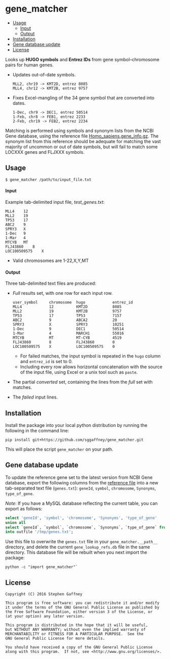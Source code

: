 # gene_matcher

<!-- MarkdownTOC -->

- [Usage](#usage)
    - [Input](#input)
    - [Output](#output)
- [Installation](#installation)
- [Gene database update](#gene-database-update)
- [License](#license)

<!-- /MarkdownTOC -->


Looks up **HUGO symbols** and **Entrez IDs** from gene symbol–chromosome pairs
for human genes.

* Updates out-of-date symbols.

    ```
    MLL2, chr19 -> KMT2D, entrez 8085
    MLL4, chr12 -> KMT2B, entrez 9757
    ```

* Fixes Excel-mangling of the 34 gene symbol that are converted into dates.
    ```
    1-Dec, chr9 -> DEC1, entrez 50514
    1-Feb, chr8 -> FEB1, entrez 2233
    2-Feb, chr19 -> FEB2, entrez 2234
    ```

Matching is performed using symbols and synonym lists from the NCBI Gene database, using the reference file [Homo_sapiens.gene_info.gz][1]. The synonym list from this reference should be adequate for matching the vast majority of uncommon or out of date symbols, but will fail to match some LOCXXX genes and FLJXXX symbols.

Usage
-----

```
$ gene_matcher /path/to/input_file.txt
```

#### Input

Example tab-delimited input file, *test_genes.txt*:
```
MLL4	12
MLL2	19
TP53	17
ABC2	9
SPRY3	X
1-Dec	9
1-Mar	4
MTCYB	MT
FLJ43860	8
LOC100509575	X
```
* Valid chromosomes are 1-22,X,Y,MT

#### Output

Three tab-delimited text files are produced:

* *Full* results set, with one row for each input row.

    ```
    user_symbol     chromosome  hugo            entrez_id
    MLL4            12          KMT2D           8085
    MLL2            19          KMT2B           9757
    TP53            17          TP53            7157
    ABC2            9           ABCA2           20
    SPRY3           X           SPRY3           10251
    1-Dec           9           DEC1            50514
    1-Mar           4           MARCH1          55016
    MTCYB           MT          MT-CYB          4519
    FLJ43860        8           FLJ43860        0
    LOC100509575    X           LOC100509575    0
    ```
    * For failed matches, the input symbol is repeated in the `hugo` column and
      `entrez_id` is set to 0.
    * Including every row allows horizontal concatenation with the source of the
      input file, using Excel or a unix tool such as `paste`.

* The partial *converted* set, containing the lines from the *full* set with matches.
* The *failed* input lines.


Installation
------------

Install the package into your local python distribution by running the following
in the command line:
```
pip install git+https://github.com/sggaffney/gene_matcher.git
```

This will place the script `gene_matcher` on your path.


Gene database update
---------------

To update the reference gene set to the latest version from NCBI Gene database, export the following columns from the [reference file][1] into a new tab-separated text file (`genes.txt`): `geneId`, `symbol`, `chromosome`, `Synonyms`, `type_of_gene`.

*Note*: If you have a MySQL database reflecting the current table, you can export as follows:
```sql
select 'geneId', 'symbol', 'chromosome', 'Synonyms', 'type_of_gene'
union all
select `geneId`, `symbol`, `chromosome`, `Synonyms`, `type_of_gene` from ncbi_entrez where `Symbol_from_nomenclature_authority` <> '-'
into outfile '/tmp/genes.txt';
```

Use this file to overwrite the `genes.txt` file in your `gene_matcher.__path__` directory, and delete the current `gene_lookup_refs.db` file in the same directory. This database file will be rebuilt when you next import the package:

```
python -c "import gene_matcher"`
```

License
-------

    Copyright (C) 2016 Stephen Gaffney
    
    This program is free software: you can redistribute it and/or modify
    it under the terms of the GNU General Public License as published by
    the Free Software Foundation, either version 3 of the License, or
    (at your option) any later version.
    
    This program is distributed in the hope that it will be useful,
    but WITHOUT ANY WARRANTY; without even the implied warranty of
    MERCHANTABILITY or FITNESS FOR A PARTICULAR PURPOSE.  See the
    GNU General Public License for more details.
    
    You should have received a copy of the GNU General Public License
    along with this program.  If not, see <http://www.gnu.org/licenses/>.

[1]: https://ftp.ncbi.nih.gov/gene/DATA/GENE_INFO/Mammalia/Homo_sapiens.gene_info.gz
